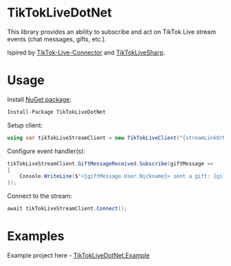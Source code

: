 # TikTokLiveDotNet
This library provides an ability to subscribe and act on TikTok Live stream events (chat messages, gifts, etc.).

Ispired by [TikTok-Live-Connector](https://github.com/zerodytrash/TikTok-Live-Connector) and [TikTokLiveSharp](https://github.com/sebheron/TikTokLiveSharp).

# Usage
Install [NuGet package](https://www.nuget.org/packages/TikTokLiveDotNet/):
```c#
Install-Package TikTokLiveDotNet
```

Setup client:
```c#
using var tikTokLiveStreamClient = new TikTokLiveClient("{streamLinkOrNickname}");
```

Configure event handler(s):
```c#
tikTokLiveStreamClient.GiftMessageReceived.Subscribe(giftMessage =>
{
    Console.WriteLine($"<{giftMessage.User.Nickname}> sent a gift: {giftMessage.repeatCount}x {giftMessage.giftDetails.giftName}");
});
```

Connect to the stream:
```c#
await tikTokLiveStreamClient.Connect();
```

# Examples
Example project here - [TikTokLiveDotNet.Example](https://github.com/uaspro/TikTokLiveDotNet/tree/main/TikTokLiveDotNet.Example)
